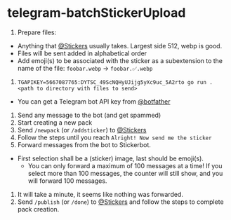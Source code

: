 # telegram-batchStickerUpload

1. Prepare files:
  - Anything that [@Stickers](https://t.me/stickers) usually takes. Largest side 512, webp is good.
  - Files will be sent added in alphabetical order
  - Add emoji(s) to be associated with the sticker as a subextension to the name of the file: `foobar.webp` → `foobar.✅.webp`
1. `TGAPIKEY=5667087765:DYTSC_49ScNQHyUJijg5yXc9uc_5A2rto go run . <path to directory with files to send>`
  - You can get a Telegram bot API key from [@botfather](https://t.me/botfather)
1. Send any message to the bot (and get spammed)
1. Start creating a new pack
  1. Send `/newpack` (or `/addsticker`) to [@Stickers](https://t.me/stickers)
  1. Follow the steps until you reach `Alright! Now send me the sticker`
1. Forward messages from the bot to Stickerbot.
  - First selection shall be a (sticker) image, last should be emoji(s).
    - You can only forward a maximum of 100 messages at a time! If you select more than 100 messages, the counter will still show, and you will forward 100 messages.
1. It will take a minute, it seems like nothing was forwarded.
1. Send `/publish` (or `/done`) to [@Stickers](https://t.me/stickers) and follow the steps to complete pack creation.
